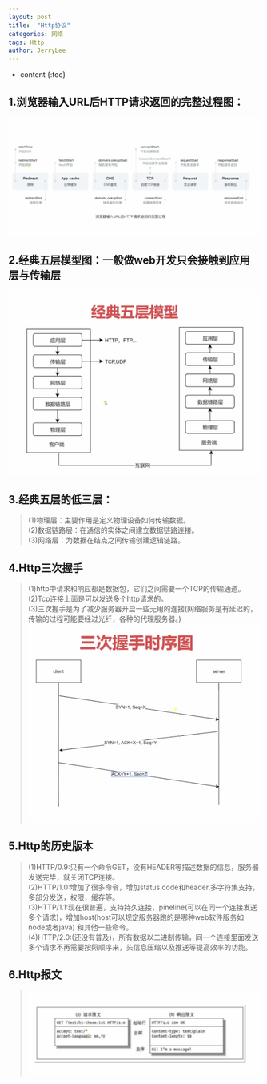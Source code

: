 ```yaml
---
layout: post
title:  "Http协议"
categories: 网络
tags: Http
author: JerryLee
---
```


* content
{:toc}

## 1.浏览器输入URL后HTTP请求返回的完整过程图：





![嘻嘻嘻](/images/Http/Http.png)  
## 2.经典五层模型图：一般做web开发只会接触到应用层与传输层
![嘻嘻嘻](/images/Http/wucengmoxing.png)  
## 3.经典五层的低三层：  
> (1)物理层：主要作用是定义物理设备如何传输数据。  
(2)数据链路层：在通信的实体之间建立数据链路连接。  
(3)网络层：为数据在结点之间传输创建逻辑链路。

## 4.Http三次握手  
> (1)http中请求和响应都是数据包，它们之间需要一个TCP的传输通道。  
(2)Tcp连接上面是可以发送多个http请求的。  
(3)三次握手是为了减少服务器开启一些无用的连接(网络服务是有延迟的，传输的过程可能要经过光纤，各种的代理服务器。)  
![嘻嘻嘻](/images/Http/sanciwoshou.png)  

## 5.Http的历史版本  
>(1)HTTP/0.9:只有一个命令GET，没有HEADER等描述数据的信息，服务器发送完毕，就关闭TCP连接。  
(2)HTTP/1.0:增加了很多命令，增加status code和header,多字符集支持，多部分发送，权限，缓存等。  
(3)HTTP/1.1:现在很普遍，支持持久连接，pineline(可以在同一个连接发送多个请求)，增加host(host可以规定服务器跑的是哪种web软件服务如node或者java) 和其他一些命令。  
(4)HTTP/2.0:(还没有普及)，所有数据以二进制传输，同一个连接里面发送多个请求不再需要按照顺序来，头信息压缩以及推送等提高效率的功能。  

## 6.Http报文  
>![嘻嘻嘻](/images/Http/baowen.png)  
